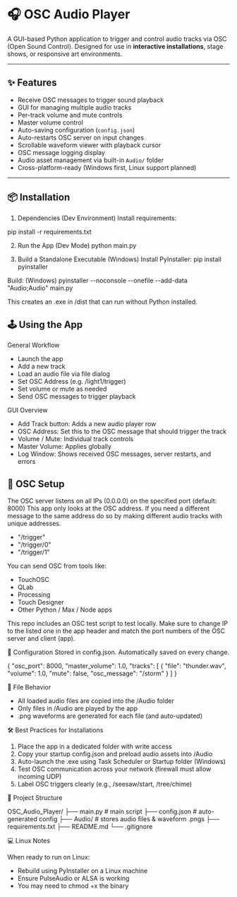 # 🎧 OSC Audio Player

A GUI-based Python application to trigger and control audio tracks via OSC (Open Sound Control). Designed for use in **interactive installations**, stage shows, or responsive art environments.

---

## ✨ Features

- Receive OSC messages to trigger sound playback
- GUI for managing multiple audio tracks
- Per-track volume and mute controls
- Master volume control
- Auto-saving configuration (`config.json`)
- Auto-restarts OSC server on input changes
- Scrollable waveform viewer with playback cursor
- OSC message logging display
- Audio asset management via built-in `Audio/` folder
- Cross-platform-ready (Windows first, Linux support planned)

---

## 📦 Installation

1. Dependencies (Dev Environment)
   Install requirements:

pip install -r requirements.txt

2. Run the App (Dev Mode)
   python main.py

3. Build a Standalone Executable (Windows)
   Install PyInstaller:
   pip install pyinstaller

Build:
(Windows)
pyinstaller --noconsole --onefile --add-data "Audio;Audio" main.py

This creates an .exe in /dist that can run without Python installed.

## 🕹️ Using the App

General Workflow

- Launch the app
- Add a new track
- Load an audio file via file dialog
- Set OSC Address (e.g. /light1/trigger)
- Set volume or mute as needed
- Send OSC messages to trigger playback

GUI Overview

- Add Track button: Adds a new audio player row
- OSC Address: Set this to the OSC message that should trigger the track
- Volume / Mute: Individual track controls
- Master Volume: Applies globally
- Log Window: Shows received OSC messages, server restarts, and errors

## 📡 OSC Setup

The OSC server listens on all IPs (0.0.0.0) on the specified port (default: 8000)
This app only looks at the OSC address. If you need a different message to the same address do so by making different audio tracks with unique addresses.

- "/trigger"
- "/trigger/0"
- "/trigger/1"

You can send OSC from tools like:

- TouchOSC
- QLab
- Processing
- Touch Designer
- Other Python / Max / Node apps

This repo includes an OSC test script to test locally. Make sure to change IP to the listed one in the app header and match the port numbers of the OSC server and client (app).

🔧 Configuration
Stored in config.json. Automatically saved on every change.

{
"osc_port": 8000,
"master_volume": 1.0,
"tracks": [
{
"file": "thunder.wav",
"volume": 1.0,
"mute": false,
"osc_message": "/storm"
}
]
}

🔐 File Behavior

- All loaded audio files are copied into the /Audio folder
- Only files in /Audio are played by the app
- .png waveforms are generated for each file (and auto-updated)

🛠️ Best Practices for Installations

1. Place the app in a dedicated folder with write access
2. Copy your startup config.json and preload audio assets into /Audio
3. Auto-launch the .exe using Task Scheduler or Startup folder (Windows)
4. Test OSC communication across your network (firewall must allow incoming UDP)
5. Label OSC triggers clearly (e.g., /seesaw/start, /tree/chime)

📁 Project Structure

OSC_Audio_Player/
├── main.py # main script
├── config.json # auto-generated config
├── Audio/ # stores audio files & waveform .pngs
├── requirements.txt
├── README.md
└── .gitignore

💻 Linux Notes

When ready to run on Linux:

- Rebuild using PyInstaller on a Linux machine
- Ensure PulseAudio or ALSA is working
- You may need to chmod +x the binary

```

```
